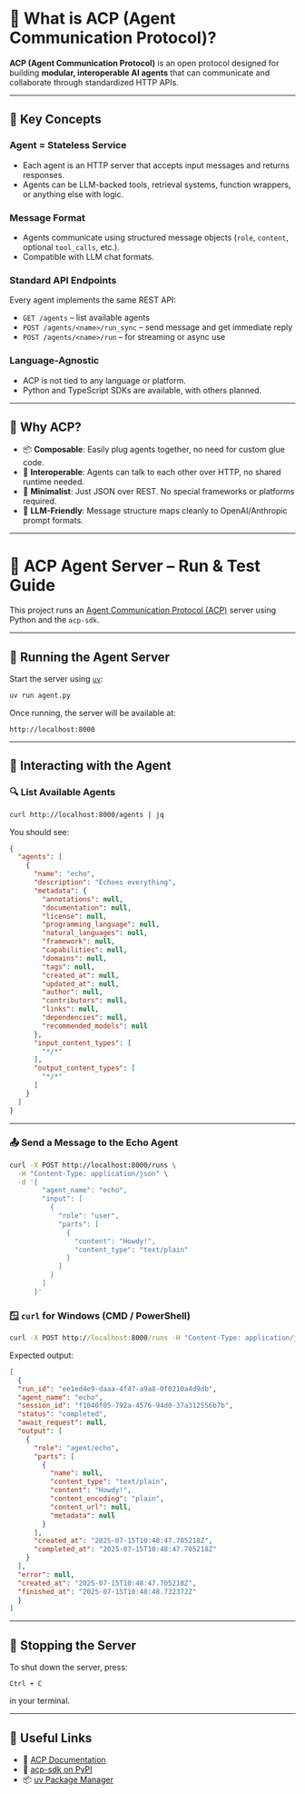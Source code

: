 # 🧠 What is ACP (Agent Communication Protocol)?

**ACP (Agent Communication Protocol)** is an open protocol designed for building **modular, interoperable AI agents** that can communicate and collaborate through standardized HTTP APIs.

---

## 🚀 Key Concepts

### Agent = Stateless Service

- Each agent is an HTTP server that accepts input messages and returns responses.
- Agents can be LLM-backed tools, retrieval systems, function wrappers, or anything else with logic.

### Message Format

- Agents communicate using structured message objects (`role`, `content`, optional `tool_calls`, etc.).
- Compatible with LLM chat formats.

### Standard API Endpoints

Every agent implements the same REST API:

- `GET /agents` – list available agents  
- `POST /agents/<name>/run_sync` – send message and get immediate reply  
- `POST /agents/<name>/run` – for streaming or async use  

### Language-Agnostic

- ACP is not tied to any language or platform.
- Python and TypeScript SDKs are available, with others planned.

---

## 🧩 Why ACP?

- 📦 **Composable**: Easily plug agents together, no need for custom glue code.
- 🔄 **Interoperable**: Agents can talk to each other over HTTP, no shared runtime needed.
- 📐 **Minimalist**: Just JSON over REST. No special frameworks or platforms required.
- 💬 **LLM-Friendly**: Message structure maps cleanly to OpenAI/Anthropic prompt formats.

---

# 🧠 ACP Agent Server – Run & Test Guide

This project runs an [Agent Communication Protocol (ACP)](https://agentcommunicationprotocol.dev) server using Python and the `acp-sdk`.

---

## 🚀 Running the Agent Server

Start the server using [`uv`](https://github.com/astral-sh/uv):

```bash
uv run agent.py
```

Once running, the server will be available at:

```
http://localhost:8000
```

---

## 🧪 Interacting with the Agent

### 🔍 List Available Agents

```bash
curl http://localhost:8000/agents | jq
```

You should see:

```json
{
  "agents": [
    {
      "name": "echo",
      "description": "Echoes everything",
      "metadata": {
        "annotations": null,
        "documentation": null,
        "license": null,
        "programming_language": null,
        "natural_languages": null,
        "framework": null,
        "capabilities": null,
        "domains": null,
        "tags": null,
        "created_at": null,
        "updated_at": null,
        "author": null,
        "contributors": null,
        "links": null,
        "dependencies": null,
        "recommended_models": null
      },
      "input_content_types": [
        "*/*"
      ],
      "output_content_types": [
        "*/*"
      ]
    }
  ]
}
```

---

### 📤 Send a Message to the Echo Agent

```bash
curl -X POST http://localhost:8000/runs \
  -H "Content-Type: application/json" \
  -d '{
        "agent_name": "echo",
        "input": [
          {
            "role": "user",
            "parts": [
              {
                "content": "Howdy!",
                "content_type": "text/plain"
              }
            ]
          }
        ]
      }'
```
### 🪟 `curl` for Windows (CMD / PowerShell)

```cmd
curl -X POST http://localhost:8000/runs -H "Content-Type: application/json" --data-raw "{\"agent_name\": \"echo\", \"input\": [{\"role\": \"user\", \"parts\": [{\"content\": \"Howdy!\", \"content_type\": \"text/plain\"}]}]}" | jq
```

Expected output:

```json
[
  {
  "run_id": "ee1ed4e9-daaa-4f47-a9a8-0f0210a4d9db",
  "agent_name": "echo",
  "session_id": "f1040f05-792a-4576-94d0-37a312556b7b",
  "status": "completed",
  "await_request": null,
  "output": [
    {
      "role": "agent/echo",
      "parts": [
        {
          "name": null,
          "content_type": "text/plain",
          "content": "Howdy!",
          "content_encoding": "plain",
          "content_url": null,
          "metadata": null
        }
      ],
      "created_at": "2025-07-15T10:48:47.705218Z",
      "completed_at": "2025-07-15T10:48:47.705218Z"
    }
  ],
  "error": null,
  "created_at": "2025-07-15T10:48:47.705218Z",
  "finished_at": "2025-07-15T10:48:48.732372Z"
  }
]
```

---

## 🛑 Stopping the Server

To shut down the server, press:

```
Ctrl + C
```

in your terminal.

---

## 📎 Useful Links
- 🔗 [ACP Documentation](https://agentcommunicationprotocol.dev/introduction/quickstart)
- 🧰 [acp-sdk on PyPI](https://pypi.org/project/acp-sdk/)
- 📦 [uv Package Manager](https://github.com/astral-sh/uv)